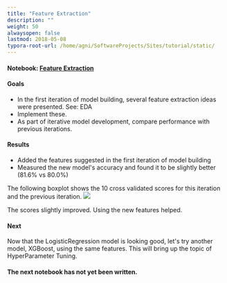 ```yaml
---
title: "Feature Extraction"
description: ""
weight: 50
alwaysopen: false
lastmod: 2018-05-08
typora-root-url: /home/agni/SoftwareProjects/Sites/tutorial/static/
---
```

#### Notebook: <a href="http://nbviewer.jupyter.org/github/sdiehl28/tutorial-jupyter-notebooks/blob/master/projects/titanic/Titanic05.ipynb" target="_blank">Feature Extraction</a>
#### Goals  
* In the first iteration of model building, several feature extraction ideas were presented. See: EDA
* Implement these.
* As part of iterative model development, compare performance with previous iterations.

#### Results  
- Added the features suggested in the first iteration of model building
- Measured the new model's accuracy and found it to be slightly better (81.6% vs 80.0%)

The following boxplot shows the 10 cross validated scores for this iteration and the previous iteration.  <img src='/images/5_vs_4.png'>

The scores slightly improved.  Using the new features helped.

#### Next

Now that the LogisticRegression model is looking good, let's try another model, XGBoost, using the same features.  This will bring up the topic of HyperParameter Tuning.

#### The next notebook has not yet been written.